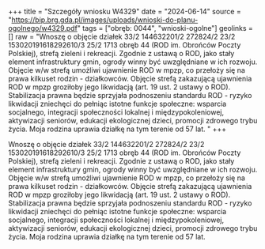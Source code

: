+++
title = "Szczegóły wniosku W4329"
date = "2024-06-14"
source = "https://bip.brg.gda.pl/images/uploads/wnioski-do-planu-ogolnego/w4329.pdf"
tags = ["obręb: 0044", "wnioski-ogolne"]
geolinks = []
raw = "Wnoszę o objęcie działek 33/2 144632201/2 272824/2 23/2 153020191618292610/3 25/2 1713 obręb 44 (ROD im. Obrońców Poczty Polskiej), strefą zieleni i rekreacji. Zgodnie z ustawą o ROD, jako stały element infrastruktury gmin, ogrody winny być uwzględniane w ich rozwoju. Objęcie w/w strefą umożliwi ujawnienie ROD w mpzp, co przełoży się na prawa kilkuset rodzin - działkowców. Objęcie strefą zakazującą ujawnienia ROD w mpzp groziłoby jego likwidacją (art. 19 ust. 2 ustawy o ROD). Stabilizacja prawna będzie sprzyjała podnoszeniu standardu ROD - ryzyko likwidacji zniechęci do pełniąc istotne funkcje społeczne: wsparcia socjalnego, integracji społeczności lokalnej i międzypokoleniowej, aktywizacji seniorów, edukacji ekologicznej dzieci, promocji zdrowego trybu życia. Moja rodzina uprawia działkę na tym terenie od 57 lat. "
+++

Wnoszę o objęcie działek 33/2 144632201/2 272824/2 23/2 153020191618292610/3
25/2 1713 obręb 44 (ROD im. Obrońców Poczty Polskiej), strefą zieleni i rekreacji. Zgodnie z
ustawą o ROD, jako stały element infrastruktury gmin, ogrody winny być uwzględniane w ich
rozwoju. Objęcie w/w strefą umożliwi ujawnienie ROD w mpzp, co przełoży się na prawa kilkuset
rodzin - działkowców. Objęcie strefą zakazującą ujawnienia ROD w mpzp groziłoby jego
likwidacją (art. 19 ust. 2 ustawy o ROD). Stabilizacja prawna będzie sprzyjała podnoszeniu
standardu ROD - ryzyko likwidacji zniechęci do pełniąc istotne funkcje społeczne: wsparcia
socjalnego, integracji społeczności lokalnej i międzypokoleniowej, aktywizacji seniorów, edukacji
ekologicznej dzieci, promocji zdrowego trybu życia. Moja rodzina uprawia działkę na tym terenie
od 57 lat.



